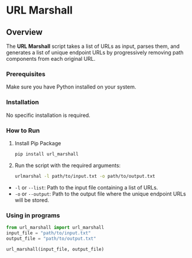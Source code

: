 # URL Marshall

## Overview

The **URL Marshall** script takes a list of URLs as input, parses them, and generates a list of unique endpoint URLs by progressively removing path components from each original URL.

### Prerequisites

Make sure you have Python installed on your system.

### Installation

No specific installation is required.

### How to Run

1. Install Pip Package
    ```bash
   pip install url_marshall
    ```

2. Run the script with the required arguments:

    ```bash
   urlmarshal -l path/to/input.txt -o path/to/output.txt
    ```
 - `-l` or `--list`: Path to the input file containing a list of URLs.
 - `-o` or `--output`: Path to the output file where the unique endpoint URLs will be stored.
    
       
### Using in programs
```python 
from url_marshall import url_marshall
input_file = "path/to/input.txt"
output_file = "path/to/output.txt"

url_marshall(input_file, output_file)
```




    

